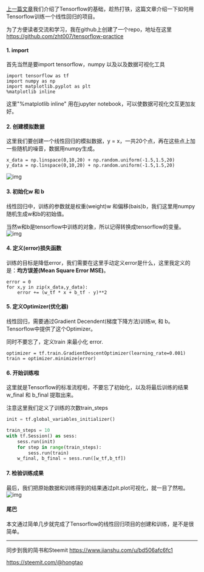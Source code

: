 [上一篇文章](https://steemit.com/cn-stem/@hongtao/ai-tensorflow)我们介绍了Tensorflow的基础，趁热打铁，这篇文章介绍一下如何用Tensorflow训练一个线性回归的项目。

为了方便读者交流和学习，我在github上创建了一个repo，地址在这里
<https://github.com/zht007/tensorflow-practice>

#### 1. import

首先当然是要import tensorflow，numpy 以及以及数据可视化工具

```
import tensorflow as tf
import numpy as np
import matplotlib.pyplot as plt
%matplotlib inline
```

这里"%matplotlib inline" 用在jupyter notebook，可以使数据可视化交互更加友好。

#### 2. 创建模拟数据

这里我们要创建一个线性回归的模拟数据，y = x，一共20个点，再在这些点上加一些随机的噪音，数据用numpy生成。

```
x_data = np.linspace(0,10,20) + np.random.uniform(-1.5,1.5,20)
y_data = np.linspace(0,10,20) + np.random.uniform(-1.5,1.5,20)
```

![img](https://steemitimages.com/640x0/https://upload-images.jianshu.io/upload_images/10816620-961a05d058277d65.png?imageMogr2/auto-orient/strip%7CimageView2/2/w/1240)

#### 3. 初始化w 和 b

线性回归中，训练的参数就是权重(weight)w 和偏移(bais)b，我们这里用numpy随机生成w和b的初始值。

当然w和b是tensorflow中训练的对象，所以记得转换成tensorflow的变量。
![img](https://steemitimages.com/640x0/https://upload-images.jianshu.io/upload_images/10816620-b99c78d65019b407.png?imageMogr2/auto-orient/strip%7CimageView2/2/w/1240)

#### 4. 定义(error)损失函数

训练的目标是降低error，我们需要在这里手动定义error是什么，这里我定义的是：**均方误差(Mean Square Error MSE)**。

```
error = 0
for x,y in zip(x_data,y_data):
    error += (w_tf * x + b_tf - y)**2
```

#### 5. 定义Optimizer(优化器)

线性回归，需要通过Gradient Decendent(梯度下降方法)训练w, 和 b。Tensorflow中提供了这个Optimizer。

同时不要忘了，定义train 来最小化 error.

```
optimizer = tf.train.GradientDescentOptimizer(learning_rate=0.001)
train = optimizer.minimize(error)
```

#### 6. 开始训练啦

这里就是Tensorflow的标准流程啦，不要忘了初始化，以及将最后训练的结果w_final 和 b_final 提取出来。

注意这里我们定义了训练的次数train_steps

```python
init = tf.global_variables_initializer()

train_steps = 10
with tf.Session() as sess:
    sess.run(init)
    for step in range(train_steps):
        sess.run(train)
    w_final, b_final = sess.run([w_tf,b_tf])
```

#### 7. 检验训练成果

最后，我们把原始数据和训练得到的结果通过plt.plot可视化，就一目了然啦。
![img](https://steemitimages.com/640x0/https://upload-images.jianshu.io/upload_images/10816620-886100d159472ffe.png?imageMogr2/auto-orient/strip%7CimageView2/2/w/1240)

#### 尾巴

本文通过简单几步就完成了Tensorflow的线性回归项目的创建和训练，是不是很简单。

------

同步到我的简书和Steemit
<https://www.jianshu.com/u/bd506afc6fc1>

<https://steemit.com/@hongtao>